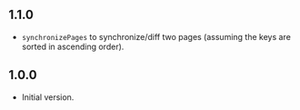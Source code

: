 ## 1.1.0

- `synchronizePages` to synchronize/diff two pages (assuming the keys are sorted in ascending order).

## 1.0.0

- Initial version.
